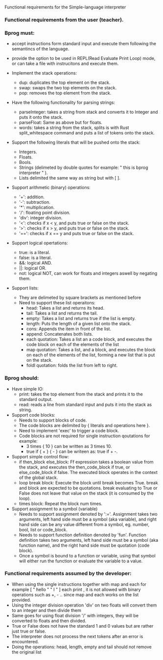 Functional requirements for the Simple-language interpreter

### Functional requirements from the user (teacher).
### Bprog must: 
- accept instructions form standard input and execute them following the semantincs of the language.
- provide the option to be used in REPL(Read Evaluate Print Loop) mode, or can take a file with instrucitons and execute them. 
- Implement the stack operations:
    - dup:  duplicates the top element on the stack.
    - swap: swaps the two top elements on the stack.
    - pop: removes the top element from the stack.
- Have the following functionality for parsing strings: 
    - parseInteger: takes a string from stack and converts it to Integer and puts it onto the stack.
    - parseFloat: Same as above but for floats.
    - words: takes a string from the stack, splits is with Rust split_whitespace command and puts a list of tokens onto the stack.
- Support the following literals that will be pushed onto the stack:
    - Integers.
    - Floats.
    - Bools.
    - Strings (delimeted by double quotes for example: " this is bprog interpreter " ).
    - Lists delimited the same way as string but with [ ].

- Support arithmetic (binary) operations: 
    - '+': addition.
    - '-': subtraction.
    - '*': multiplication.
    - '/': floating point division.
    - 'div': integer division.
    - '<': checks if x < y, and puts true or false on the stack.
    - '>': checks if x > y, and puts true or false on the stack.
    - '==': checks if x == y and puts true or false on the stack.
- Support logical opertations:
    - true: is a literal.
    - false: is a literal.
    - &&: logical AND.
    - ||: logical OR. 
    - not: logical NOT, can work for floats and integers aswell by negating them.
- Support lists: 
    - They are delimeted by square brackets as mentioned before
    - Need to support these list operaitons:
        - head: Takes a list and returns its head.
        - tail: Takes a list and returns the tail.
        - empty: Takes a list and returns true if the list is empty.
        - length: Puts the length of a given list onto the stack.
        - cons: Appends the item in front of the list.
        - append: Concatenates both lists.
        - each quotation: Takes a list an a code block, and executes the code block on each of the elements of the list
        - map quotation: Takes a list, and a block, and executes the block on each of the elements of the list, forming a new list that is put on the stack.
        - foldl quotation: folds the list from left to right. 

### Bprog should: 
- Have simple IO: 
    - print: takes the top element from the stack and prints it to the standard output.
    - read: reads a line from standard input and puts it into the stack as string.
- Support code blocks: 
    - Needs to support blocks of code.
    - The code blocks are delimited by { literals and operations here }.
    - Need to implement 'exec' to trigger a code block. 
    - Code blocks are not required for single instruction qoutations for example: 
        - 3 times { 10 } can be written as 3 times 10.
        - true if { + } { - } can be writeen as: true if + -.
- Support simple control flow: 
    - if then_block else_block: Ff expression takes a boolean value from the stack, and executes the then_code_block if true, or else_code_block if false. The executed block operates in the context of the global stack.
    - loop break block: Execute the block until break becomes True. break and block are expected to be quotations. break evaluating to True or False does not leave that value on the stack (it is consumed by the loop).
    - times block: Repeat the block num times.
- Support assignment to a symbol (variable)
    - Needs to support assignment denoted by ':='. Assignment takes two arguments, left hand side must be a symbol (aka variable), and right hand side can be any value different from a symbol, eg. number, bool, list or code_block.
    - Needs to support function definition denoted by 'fun'. Function definition takes two arguments, left hand side must be a symbol (aka function name), and the right hand side must be quotation (code block).
    - Once a symbol is bound to a function or variable, using that symbol will either run the function or evaluate the variable to a value.

### Functional requirements assumed by the developer: 

- When using the single instructions together with map and each for example [ " hello " " I " ] each print , it is not allowed with binary operations such as +, - .. since map and each works on the list provided.
- Using the integer division operation 'div' on two floats will convert them to an integer and then divide them
- Same goes for using float division '/' with integers, they will be converted to floats and then divided. 
- True or False does not have the standard 1 and 0 values but are rather just true or false. 
- The interpreter does not process the next tokens after an error is encountered. 
- Doing the operations: head, length, empty and tail should not remove the original list

      





